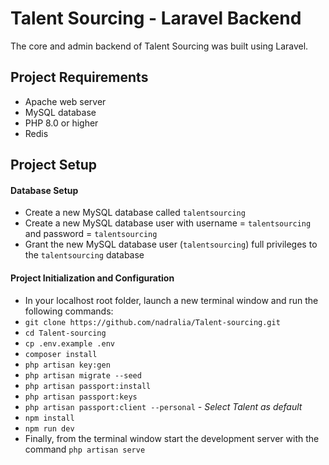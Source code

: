 # Talent Sourcing - Laravel Backend

The core and admin backend of Talent Sourcing was built using Laravel.


## Project Requirements

-   Apache web server
-   MySQL database
-   PHP 8.0 or higher
-   Redis

## Project Setup

#### Database Setup

-   Create a new MySQL database called `talentsourcing`
-   Create a new MySQL database user with username = `talentsourcing` and password = `talentsourcing`
-   Grant the new MySQL database user (`talentsourcing`) full privileges to the `talentsourcing` database

#### Project Initialization and Configuration

-   In your localhost root folder, launch a new terminal window and run the following commands:
-   `git clone https://github.com/nadralia/Talent-sourcing.git`
-   `cd Talent-sourcing`
-   `cp .env.example .env`
-   `composer install`
-   `php artisan key:gen`
-   `php artisan migrate --seed`
-   `php artisan passport:install`
-   `php artisan passport:keys`
-   `php artisan passport:client --personal` *- Select Talent as default*
-   `npm install`
-   `npm run dev`
-   Finally, from the terminal window start the development server with the command `php artisan serve`
